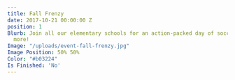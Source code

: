 ```yaml
---
title: Fall Frenzy
date: 2017-10-21 00:00:00 Z
position: 1
Blurb: Join all our elementary schools for an action-packed day of soccer games and
  more!
Image: "/uploads/event-fall-frenzy.jpg"
Image Position: 50% 50%
Color: "#b03224"
Is Finished: 'No'
---
```



